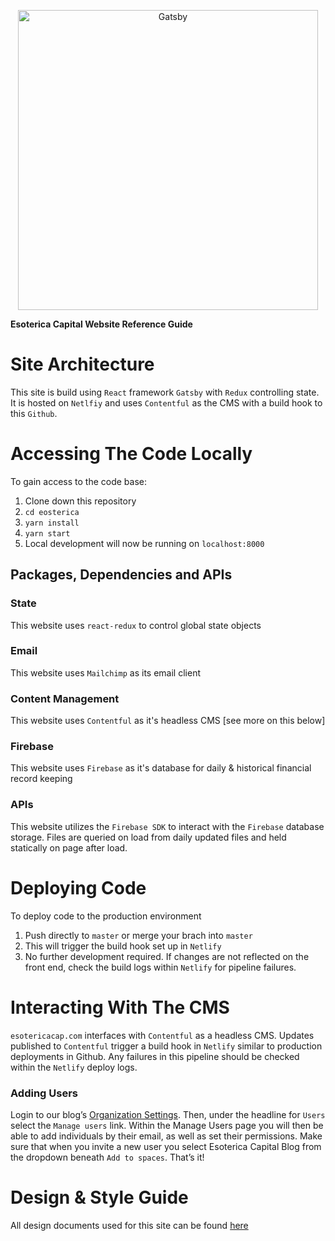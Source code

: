 <p align="center">
  <a href="https://www.esotericacap.com">
    <img alt="Gatsby" src="https://www.esotericacap.com/logos/share.png" width="480" />
  </a>
</p>

**Esoterica Capital Website Reference Guide**

# Site Architecture

This site is build using `React` framework `Gatsby` with `Redux` controlling state. It is hosted on `Netlfiy` and uses `Contentful` as the CMS with a build hook to this `Github`. 

# Accessing The Code Locally

To gain access to the code base:
1. Clone down this repository
2. `cd eosterica`
3. `yarn install`
4. `yarn start`
5. Local development will now be running on `localhost:8000`

## Packages, Dependencies and APIs

### State
This website uses `react-redux` to control global state objects 

### Email
This website uses `Mailchimp` as its email client

### Content Management
This website uses `Contentful` as it's headless CMS [see more on this below] 

### Firebase
This website uses `Firebase` as it's database for daily & historical financial record keeping

### APIs
This website utilizes the `Firebase SDK` to interact with the `Firebase` database storage. Files are queried on load from daily updated files and held statically on page after load. 

# Deploying Code

To deploy code to the production environment
1. Push directly to `master` or merge your brach into `master`
2. This will trigger the build hook set up in `Netlify`
3. No further development required. If changes are not reflected on the front end, check the build logs within `Netlify` for pipeline failures. 

# Interacting With The CMS

`esotericacap.com` interfaces with `Contentful` as a headless CMS. Updates published to `Contentful` trigger a build hook in `Netlify` similar to production deployments in Github. Any failures in this pipeline should be checked within the `Netlify` deploy logs. 

### Adding Users
Login to our blog’s [Organization Settings](https://app.contentful.com/account/organizations/61HctfN7WpF5bEH9KTpKBy/subscription_overview). Then, under the headline for `Users` select the `Manage users` link. Within the Manage Users page you will then be able to add individuals by their email, as well as set their permissions. Make sure that when you invite a new user you select Esoterica Capital Blog from the dropdown beneath `Add to spaces`. That’s it!

# Design & Style Guide

All design documents used for this site can be found [here](https://www.dropbox.com/sh/poh5lomudzgntoa/AABuAQGZTTWWMz3bfShwAo4sa?dl=0)
